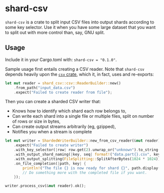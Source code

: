 # shard-csv
`shard-csv` is a crate to split input CSV files into output shards according to some key selector. Use it when you have some large dataset that you want to split out with more control than, say, GNU split.

## Usage
Include it in your Cargo.toml with: `shard-csv = "0.1.0"`.

Sample usage first entails creating a CSV reader. Note that `shard-csv` depends heavily upon the [`csv` crate](https://crates.io/crates/csv), which it, in fact, uses and re-exports:

```rust
let mut reader = shard_csv::csv::ReaderBuilder::new()
    .from_path("input_data.csv")
    .expect("Failed to create reader from file");
```

Then you can create a sharded CSV writer that:
* Knows how to identify which shard each row belongs to,
* Can write each shard into a single file or multiple files, split on number of rows or size in bytes,
* Can create output streams arbitrarily (eg, gzipped),
* Notifies you when a stream is complete

```rust
let mut writer = ShardedWriterBuilder::new_from_csv_reader(&mut reader)
    .expect("Failed to create writer")
    .with_key_selector(|row| row.get(2).unwrap_or("unknown").to_string())
    .with_output_shard_naming(|key, seq| format!("data.part{}.csv", key, seq))
    .with_output_splitting(FileSplitting::SplitAfterBytes(1024 * 1024))
    .on_file_completion(|path, key| {
        println!("The file {} is now ready for shard {}", path.display(), key);
        // Do something more with the completed file if you want.
    });

writer.process_csv(&mut reader).ok();
```
